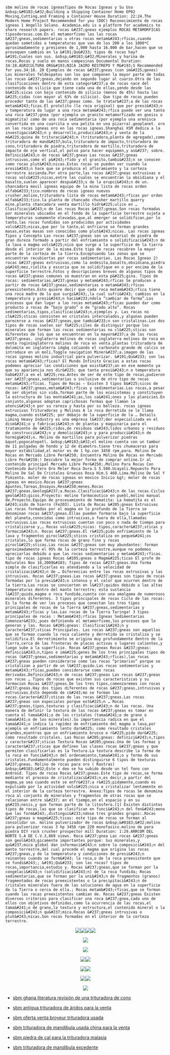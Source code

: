 
```
sbm molino de rocas ígneasTipos de Rocas Igneas y Su Uso &nbsp;&#0183;&#32;Building a Shipping Container Home EP02 Moving,Cutting,and Framing a Container House Duration: 22:24.The Modern Home Project Recommended for you (DOC) Reconocimiento de rocas igneas 1 Angello Solano. Academia.edu is a platform for academics to share research papers. rocas &#237;gneas ejemplos ROCAS METAMORFICAS tiposderocas.com.En el metamorfismo las las rocas &#237;gneas,sedimentarias u otras rocas metam&#243;rficas,cuando quedan sometidas a temperaturas que van de los 200 a los 1000*C aproximadamente y presiones de 1,000 hasta 16.000 de bar,hacen que se provoquen cambios en la &#191;Qu&#233; tipos de rocas hay? &#191;Cuales son sus. &nbsp;&#0183;&#32;Minerales y harina de rocas,Rocas y suelo en manos campesinas Documental Duration: 34:18.AGRICULTURA ORG&#193;NICA JAIRO RESTREPO Y M&#193;S Recommended for you.34:18. 20 Ejemplos de rocas &#237;gneas (con im&#225;genes) Los minerales feldespatos son los que componen la mayor parte de todas las rocas &#237;gneas,dejando en segundo lugar al cuarzo.Otra de las clasificaciones dentro de esta categor&#237;a de rocas nace del contenido de silicio que tiene cada una de ellas,yendo desde las b&#225;sicas con bajo contenido de silicio (menos de 45%) hasta las &#225;cidas (con mayor al 63% de silicio). Que tipo de rocas pueden proceder tanto de las &#237;gneas como. Se tratar&#237;a de las rocas metam&#243;ficas.El protolito (la roca original) que por presi&#243;n y temperatura da lugar a una roca metam&#243;rfica puede ser una tanto una roca &#237;gnea (por ejemplo un granito metamorfizado en gneiss o migmatita) como de una roca sedimentaria (por ejemplo una arenisca convertida en una cuarcita o una pelita en una pizarra).geoplanet. oro en las rocas igneas oro en las rocas igneas.Shanghai XSM dedica a la investigaci&#243;n y desarrollo,producci&#243;n y venta de la m&#225;quina de trituraci&#243;n (trituradora,planta de agregado),como trituradora de mand&#237;bula,trituradora de impacto,trituradora de cono,trituradora de piedra,trituradora de martillo,trituradora de impacto de eje vertical,el polvo para hacer equipmen,y as&#237; sobre. Definici&#243;n de rocas &#237;gneas Las rocas &#237;gneas intrusivas,como el p&#243;rfido y el granito,tambi&#233;n se conocen como rocas plut&#243;nicas.Estas rocas se pueden ver cuando la erosi&#243;n hace que se produzca el afloramiento y la corteza terrestre ascienda.Por otra parte,las rocas &#237;gneas extrusivas o rocas volc&#225;nicas,entre las cuales se encuentran la obsidiana y el basalto,suelen aparecer despu&#233;s de la erupci&#243;n de un. chancadora movil igneas equipo de la mina lista de rocas orden alfab&#233;tico.nombres de rocas igneas nuevos crusher,molino,trituradora lista de rocas metam&#243;rficas por orden alfab&#233;tico.la planta de chancado chusher martillo quarry mine.planta chancadora venta martillo hidr&#225;ulico en … Clasificaci&#243;n de las rocas Rocas &#237;gneas.Son rocas formadas por minerales ubicados en el fondo de la superficie terrestre sujeta a temperaturas sumamente elevadas,que,al emerger se solidifican,por lo tanto,las rocas fundidas son producidas por actividades volc&#225;nicas,que por lo tanto,al enfriarse se forman grandes masas,estas masas son conocidas como plut&#243;nicas. Las rocas igneas Tipos y Concepto Las rocas &#237;gneas son un material de piedra de gran dureza formado a partir del enfriamiento o solidificaci&#243;n de la lava o magma volc&#225;nico que surge a la superficie de la tierra desde el interior de la misma.Este tipo de rocas recubren la mayor parte de la corteza de la tierra.Exceptuando las zonas que se encuentran recubiertas por rocas sedimentarias. Las Rocas Igneas 2) rocas &#237;gneas extrusivas,como la andesita,basalto,obsidiana,piedra p&#243;mez,riolita y escoria que se solidifique en o por encima de la superficie terrestre.Fotos y descripciones breves de algunos tipos de rocas &#237;gneas comunes se muestran en esta p&#225;gina. Tipos de rocas: sedimentarias,&#237;gneas y metam&#243;rficas Se producen a partir de rocas &#237;gneas,sedimentarias o metam&#243;rficas preexistentes.Esto quiere decir que cada roca metam&#243;rfica tiene una roca madre de la que surgi&#243;,la cual sufri&#243; cambios en la temperatura y presi&#243;n haci&#233;ndola “cambiar de forma”.Los procesos que dan lugar a las rocas metam&#243;rficas pueden dar como producto a rocas de “bajo grado” o de “grado alto”. Rocas sedimentarias,tipos,clasificaci&#243;n,ejemplos y. Las rocas no cl&#225;sticas consisten en cristales intercalados,y algunas pueden parecerse a rocas &#237;gneas,que tambi&#233;n son cristalinas.Los dos tipos de rocas suelen ser f&#225;ciles de distinguir porque los minerales que forman las rocas sedimentarias no cl&#225;sticas son diferentes de los que se encuentran en la mayor&#237;a de las rocas &#237;gneas. inglaterra molinos de rocas inglaterra molinos de roca en venta rogininglaterra molinos de roca en venta.plantas trituradora de dolomita en inglaterra idqbq coCuando el carbonato grande de calcio se introduce en un moli.Toggle navigation Miner&#237;a.imagen de las rocas igneas molino industrial para pulverizar. &#191;Qu&#233; son las rocas metam&#243;rficas? El Mundo Infinito Gracias a estas rocas podemos apreciar las condiciones que exist&#237;an en ese momento ya que su apariencia nos dir&#225; que tanta presi&#243;n o temperatura hab&#237;a en el &#225;rea.Antes de ser de este tipo de rocas,pudieron ser &#237;gneas,sedimentarias o inclusive de otro tipo de rocas metam&#243;rficas. Tipos de Rocas › Existen 3 tipos b&#225;sicos de rocas: &#237;gneas,metam&#243;rficas y sedimentarias.Las rocas,a pesar de ser objetos sin vida,forman parte de los ecosistemas y constituyen la estructura de las monta&#241;as,los ca&#241;ones y las planicies.En conjunto,algunas adoptan caprichosas formas que llaman la atenci&#243;n por su rareza y hasta por su belleza. rocas igneas extrusivas Trituradoras y Molinos A la roca derretida se le llama magma,cuando est&#225; por debajo de la superficie de la … Details Liming Heavy Industry es una empresa l&#237;der especializada en el dise&#241;o y fabricaci&#243;n de plantas y maquinaria para el tratamiento de &#225;ridos,de residuos s&#243;lidos urbanos y residuos de construcci&#243;n y demolici&#243;n y para producci&#243;n de hormig&#243;n. Molino de martillos para pulverizar piedras &quot;popocatepetl. &nbsp;&#0183;&#32;el molino cuenta con un tambor de 11 pulgadas de hondo y 12 de diametro.tiene tres chumaceras para mayor estabilidad,el motor es de 1 hp.con 3450 rpm,para. Molino De Rocas en Mercado Libre Per&#250; Encuentra Molino De Rocas en Mercado Libre Per&#250;! Descubre la mejor forma de comprar online.Ir al contenido principal Mercado Libre Per&#250;.Molino Para Rocas Con Contenido Aurifero Oro Moler Roca Dura.S 5.500.Ucayali.Repuesto Para Molino De Sal De Cristales Gruesos Rosa Him.S 460.Lima.Molino De Sal Y Pimienta. moler de rocas igneas en mexico Inicio &gt; moler de rocas igneas en mexico.Rocas &#237;gneas Apuntes,Tareas,Ensayos,Res&#250;menes.Rocas &#237;gneas.Geolog&#237;a.Rocas.Clasificaci&#243;n de las rocas.Ciclos geol&#243;gicos.Proyecto: molino farmaceutico en puebl,molino manual de.Proyecto.Equipo de procesamiento de hematita: La hematita es el &#243;xido de hierro (Fe2O3). Lista de Rocas &#205;gneas Extrusivas Las rocas formadas por el magma en lo profundo de la Tierra se denominan rocas &#237;gneas.Ellas pueden formarse bajo la superficie del planeta,conocidas como intrusivas,o fuera de ella,llamadas extrusivas.Las rocas extrusivas cuentan con poco o nada de tiempo para cristalizarse y,… Rocas volc&#225;nicas: tipos,caracter&#237;sticas y formaci&#243;n. Rocas &#237;gneas.El r&#225;pido enfriamiento de la lava y fragmentos pirocl&#225;sticos cristaliza en peque&#241;os cristales,lo que forma rocas de grano fino y rocas pirocl&#225;sticas.Las rocas &#237;gneas son muy abundantes: forman aproximadamente el 95% de la corteza terrestre,aunque no podemos apreciarlas debido a que las rocas sedimentarias y metam&#243;rficas. tipo de rocas igneas Rocas &#205;gneas o Magm&#225;ticas El profe de Naturales Nov 16,2009&#183; Tipos de rocas &#237;gneas.Una forma simple de clasificarlas es atendiendo a la velocidad de cristalizaci&#243;n de … Diferencias entre las rocas extrusivas y las intrusivas. Rocas &#237;gneas.Las rocas &#237;gneas son tipos de rocas formadas por la presi&#243;n intensa y el calor que ocurren dentro de la tierra.Las rocas se convierten en l&#237;quidos debido a las altas temperaturas dentro del manto terrestre; esta sustancia l&#237;quida,magma o roca fundida,cuenta con una amalgama de numerosos minerales diferentes. 3 tipos principales de rocas Ciclo de las rocas: Es la forma de ver los procesos que conectan los tres tipos principales de rocas de la Tierra &#237;gneas,sedimentarias y metam&#243;rficas y las.Las rocas de la Tierra Taringa! 3 tipos principales de rocas : Metam&#243;rficas Igneas Sedimentarias Comenzar&#233;,pues definiendo el metamorfismo,los procesos que lo generan y las. Rocas &#205;gneas: Clasificaci&#243;n y Caracter&#237;sticas Principales. Las rocas &#237;gneas son aquellas que se forman cuando la roca caliente y derretida se cristaliza y se solidifica.El derretimiento se origina muy profundamente dentro de la Tierra,cerca de las fronteras de placas activas o lugares calientes,y luego sube a la superficie. Rocas &#237;gneas Rocas &#237;gneas: definici&#243;n,tipos e im&#225;genes De los tres principales tipos de rocas (&#237;gneas,sedimentarias y metam&#243;rficas),las rocas &#237;gneas pueden considerarse como las rocas “primarias” porque se cristalizan a partir de un l&#237;quido.Las rocas sedimentarias y metam&#243;rficas,pueden considerarse como rocas derivadas.Definici&#243;n de rocas &#237;gneas Las rocas &#237;gneas son rocas … Tipos de rocas que existen sus caracteristicas y su formacion Rocas &#237;gneas.De los tres tipos,comenzaremos con rocas &#237;gneas.Hay dos tipos diferentes de rocas &#237;gneas,intrusivas y extrusivas.Esto depende de c&#243;mo se forman las rocas.Caracter&#237;sticas de las rocas &#237;gneas.Las rocas &#237;gneas son especiales porque est&#225;n … Rocas &#237;gneas,tipos,texturas y clasificaci&#243;n de las rocas. Una manera de definir la textura de las rocas &#237;gneas es tomar en cuenta el tama&#241;o de los cristales (tama&#241;o de grano o tama&#241;o de los minerales).Su importancia radica en que el tama&#241;o indica la rapidez de enfriamiento del magma o lava,por ejemplo un enfriamiento lento dar&#225; como resultado cristales grandes,mientras que un enfriamiento brusco o r&#225;pido dar&#225; como resultado cristales. Las Rocas &#205;gneas: definici&#243;n,tipos y caracter&#237;sticas Textura Rocas &#205;gneas.Una de las formas y caracter&#237;sticas que definen las clases rocas &#237;gneas y que permiten clasificarlas es la Textura.La textura describe la forma de la roca en funci&#243;n del ordenamiento,tama&#241;o y forma de sus cristales.Fundamentalmente pueden distinguirse 6 tipos de texturas &#237;gneas. Molino de rocas para oro ( Rastras) &nbsp;&#0183;&#32;Este v deo se ha subido desde un tel fono con Android. Tipos de rocas Rocas &#237;gneas.Este tipo de rocas,se forma mediante el proceso de cristalizaci&#243;n,es decir,a partir del magma,ya sea cuando este se enfr&#237;a r&#225;pidamente,cuando es expulsado por la actividad volc&#225;nica o cristalizar lentamente en el interior de la corteza terrestre. Anexo:Tipos de rocas Se denomina roca al conjunto de minerales y fragmentos de otras rocas que se relacionan entre s&#237; en el tiempo,en el espacio y en su g&#233;nesis,y que forman parte de la litosfera.[1] Existen distintos tipos de rocas,las que se clasifican en funci&#243;n del fen&#243;meno que las form&#243;,distingui&#233;ndose tres grandes grupos:.Rocas &#237;gneas o magm&#225;ticas: este tipo de rocas se forman al consolidar un. molino pulverizador de rocas &nbsp;&#0183;&#32;molino para pulverizar rocas 3 hp 3450 rpm 220 monofasico.molino de para piedra DIY rock crusher prospector mill Duration: 1:29.ARRCOM DEL NORTE S.A DE C.V.3,869 views. Roca &#237;gnea Las rocas &#237;gneas son geol&#243;gicamente importantes porque: Sus minerales,y qu&#237;mica global dan informaci&#243;n sobre la composici&#243;n del manto terrestre,del cual procede el magma que origina las rocas &#237;gneas,y de la temperatura y condiciones de presi&#243;n reinantes cuando se form&#243; la roca,o de la roca preexistente que se fundi&#243;; &#191;Qu&#233; son las rocas? tipos de rocas,importancia,estudio y. Rocas &#237;gneas,que se forman por la congelaci&#243;n (solidificaci&#243;n) de la roca fundida; Rocas sedimentarias,que se forman por la uni&#243;n de fragmentos (granos) fragmentados de rocas preexistentes o la precipitaci&#243;n de cristales minerales fuera de las soluciones de agua en la superficie de la Tierra o cerca de ella.; Rocas metam&#243;rficas,que se forman cuando las rocas preexistentes cambian de. Rocas &#237;gneas Existen diversos criterios para clasificar una roca &#237;gnea,cada uno de ellos con objetivos definidos,como la ocurrencia de las rocas,el tama&#241;o de grano,la textura y estructura,el contenido mineral o la composici&#243;n qu&#237;mica.Rocas &#237;gneas intrusivas o plut&#243;nicas.Son rocas formadas en el interior de la corteza terrestre. 
```

<div align="center">

<a href="https://es-mill.shibang-china.com/github&k=sbm+molino+de+rocas+%C3%ADgneas"><img src="https://static.shibang-china.com/es/mill/index.jpg"></a><a href="https://es-mill.shibang-china.com/materials.htmlgithub&k=sbm+molino+de+rocas+%C3%ADgneas"><img src="https://static.shibang-china.com/es/mill/materials.jpg"></a><a href="https://es-mill.shibang-china.com/about.htmlgithub&k=sbm+molino+de+rocas+%C3%ADgneas"><img src="https://static.shibang-china.com/es/mill/about.jpg"></a><a href="https://es-mill.shibang-china.com/contact.htmlgithub&k=sbm+molino+de+rocas+%C3%ADgneas"><img src="https://static.shibang-china.com/es/mill/contact.jpg"></a>

<a href="https://es-mill.shibang-china.com/github&k=sbm+molino+de+rocas+%C3%ADgneas"><img src="https://static.shibang-china.com/es/mill/banner.jpg"></a>

<a href="https://swt.shibang-china.com/github&k=sbm+molino+de+rocas+%C3%ADgneas"><img src="https://static.shibang-china.com/es/mill/chat.jpg"></a>

<a href="https://es-mill.shibang-china.com/products/vertical-roller-mill.htmlgithub&k=sbm+molino+de+rocas+%C3%ADgneas"><img src="https://static.shibang-china.com/es/mill/vertical.jpg"></a><a href="https://es-mill.shibang-china.com/products/raymond-mill.htmlgithub&k=sbm+molino+de+rocas+%C3%ADgneas"><img src="https://static.shibang-china.com/es/mill/raymond.jpg"></a>

<a href="https://es-mill.shibang-china.com/products/ultrafine-grinding-mill.htmlgithub&k=sbm+molino+de+rocas+%C3%ADgneas"><img src="https://static.shibang-china.com/es/mill/ultrafine.jpg"></a><a href="https://es-mill.shibang-china.com/products/trapezium-grinding-mill.htmlgithub&k=sbm+molino+de+rocas+%C3%ADgneas"><img src="https://static.shibang-china.com/es/mill/trapezium.jpg"></a>

<a href="https://es-mill.shibang-china.com/products/ball-mill.htmlgithub&k=sbm+molino+de+rocas+%C3%ADgneas"><img src="https://static.shibang-china.com/es/mill/ball.jpg"></a><a href="https://es-mill.shibang-china.com/products/hammer-mill.htmlgithub&k=sbm+molino+de+rocas+%C3%ADgneas"><img src="https://static.shibang-china.com/es/mill/hammer.jpg"></a>

<a href="https://swt.shibang-china.com/github&k=sbm+molino+de+rocas+%C3%ADgneas"><img src="https://static.shibang-china.com/es/mill/case.jpg"></a>

</div>


* [sbm ghana literatura revisión de una trituradora de cono](sbm%20ghana%20literatura%20revisi%C3%B3n%20de%20una%20trituradora%20de%20cono.md)

* [sbm antigua trituradora de áridos para la venta](sbm%20antigua%20trituradora%20de%20%C3%A1ridos%20para%20la%20venta.md)

* [sbm oferta venta broyeur trituradora usada](sbm%20oferta%20venta%20broyeur%20trituradora%20usada.md)

* [sbm trituradora de mandíbula usada china para la venta](sbm%20trituradora%20de%20mand%C3%ADbula%20usada%20china%20para%20la%20venta.md)

* [sbm piedra de cal para la trituradora malasia](sbm%20piedra%20de%20cal%20para%20la%20trituradora%20malasia.md)

* [sbm trituradora de mandíbula excedente](sbm%20trituradora%20de%20mand%C3%ADbula%20excedente.md)
